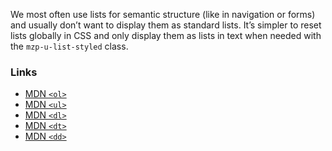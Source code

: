 We most often use lists for semantic structure (like in navigation or forms) and
usually don’t want to display them as standard lists. It’s simpler to reset lists
globally in CSS and only display them as lists in text when needed with the
`mzp-u-list-styled` class.

### Links
- [MDN `<ol>`](https://developer.mozilla.org/docs/Web/HTML/Element/ol)
- [MDN `<ul>`](https://developer.mozilla.org/docs/Web/HTML/Element/ul)
- [MDN `<dl>`](https://developer.mozilla.org/docs/Web/HTML/Element/dl)
- [MDN `<dt>`](https://developer.mozilla.org/docs/Web/HTML/Element/dt)
- [MDN `<dd>`](https://developer.mozilla.org/docs/Web/HTML/Element/dd)
